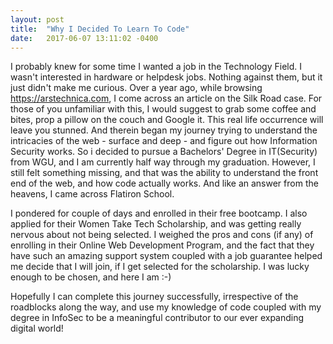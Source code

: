 ```yaml
---
layout: post
title:  "Why I Decided To Learn To Code"
date:   2017-06-07 13:11:02 -0400
---
```



I probably knew for some time I wanted a job in the Technology Field. I wasn't interested in hardware or helpdesk jobs. Nothing against them, but it just didn't make me curious. Over a year ago, while browsing https://arstechnica.com, I come across an article on the Silk Road case. For those of you unfamiliar with this, I would suggest to grab some coffee and bites, prop a pillow on the couch and Google it. This real life occurrence will leave you stunned. And therein began my journey trying to understand the intricacies of the web - surface and deep - and figure out how Information Security works. So i decided to pursue a Bachelors' Degree in IT(Security) from WGU, and I am currently half way through my graduation. However, I still felt something missing, and that was the ability to understand the front end of the web, and how code actually works. And like an answer from the heavens, I came across Flatiron School. 

I pondered for couple of days and enrolled in their free bootcamp. I also applied for their Women Take Tech Scholarship, and was getting really nervous about not being selected. I weighed the pros and cons (if any) of enrolling in their Online Web Development Program, and the fact that they have such an amazing support system coupled with a job guarantee helped me decide that I will join, if I get selected for the scholarship. I was lucky enough to be chosen, and here I am :-)

Hopefully I can complete this journey successfully, irrespective of the roadblocks along the way, and use my knowledge of code coupled with my degree in InfoSec to be a meaningful contributor to our ever expanding digital world!
